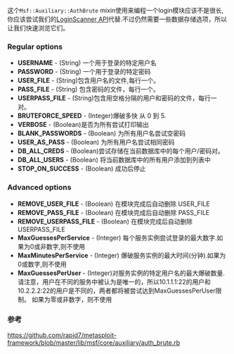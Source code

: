 这个```Msf::Auxiliary::AuthBrute``` mixin使用来编程一个login模块应该不是很长,你应该尝试我们的[LoginScanner API](https://github.com/rapid7/metasploit-framework/wiki/Creating-Metasploit-Framework-LoginScanners)代替.不过仍然需要一些数据存储选项，所以让我们快速浏览它们。 
### Regular options

* **USERNAME** - (String) 一个用于登录的特定用户名
* **PASSWORD** - (String) 一个用于登录的特定密码
* **USER_FILE** - (String)包含用户名的文件,每行一个。 
* **PASS_FILE** - (String) 包含密码的文件，每行一个。
* **USERPASS_FILE** - (String)包含用空格分隔的用户和密码的文件，每行一对。 
* **BRUTEFORCE_SPEED** - (Integer)爆破多快 从 0 到 5.
* **VERBOSE** - (Boolean)是否为所有尝试打印输出 
* **BLANK_PASSWORDS** - (Boolean) 为所有用户名尝试空密码
* **USER_AS_PASS** - (Boolean) 为所有用户名尝试相同密码
* **DB_ALL_CREDS** - (Boolean)尝试存储在当前数据库中的每个用户/密码对。 
* **DB_ALL_USERS** - (Boolean) 将当前数据库中的所有用户添加到列表中
* **STOP_ON_SUCCESS** - (Boolean) 成功后停止

### Advanced options

* **REMOVE_USER_FILE** - (Boolean) 在模块完成后自动删除 USER_FILE
* **REMOVE_PASS_FILE** - (Boolean) 在模块完成后自动删除 PASS_FILE
* **REMOVE_USERPASS_FILE** - (Boolean) 在模块完成后自动删除 USERPASS_FILE
* **MaxGuessesPerService** - (Integer) 每个服务实例尝试登录的最大数字.如果为0或非数字,则不使用 
* **MaxMinutesPerService** - (Integer) 爆破服务实例的最大时间(分钟).如果为0或数字,则不使用
* **MaxGuessesPerUser** - (Integer)对服务实例的特定用户名的最大爆破数量. 请注意，用户在不同的服务中被认为是唯一的，所以10.1.1.1:22的用户和10.2.2.2:22的用户是不同的，两者都将被尝试达到MaxGuessesPerUser限制。 如果为零或非数字，则不使用

### 参考

https://github.com/rapid7/metasploit-framework/blob/master/lib/msf/core/auxiliary/auth_brute.rb
